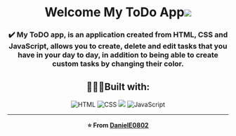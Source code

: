 
<h1 align="center">Welcome My ToDo App<a href="https://github.com/DanielE0802"><img src="https://upload.wikimedia.org/wikipedia/commons/thumb/e/e0/Check_green_icon.svg/28px-Check_green_icon.svg.png" ></a></h1> 
<h3 align="center"> ✔️ My ToDO app, is an application created from HTML, CSS and JavaScript, allows you to create, delete and edit tasks that you have in your day to day, in addition to being able to create custom tasks by changing their color.  </h3>
<div align="center">

## 👨🏽‍💻Built with:

<img alt="HTML" src="https://img.icons8.com/color/64/000000/html-5--v1.png"/>
<img alt="CSS" src="https://img.icons8.com/color/64/000000/css3.png"/>
<img src="https://img.icons8.com/color/64/000000/sass.png"/>
<img alt="JavaScript" src="https://img.icons8.com/color/64/000000/javascript.png"/>

---
**⭐️ From [DanielE0802](https://github.com/DanielE0802)**
